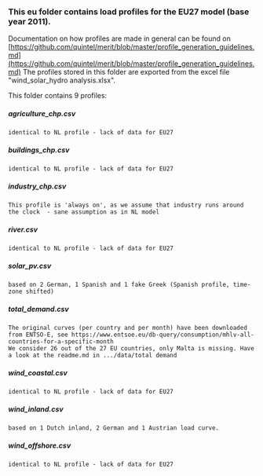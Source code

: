 ### This eu folder contains load profiles for the EU27 model (base year 2011). 

Documentation on how profiles are made in general can be found on [https://github.com/quintel/merit/blob/master/profile_generation_guidelines.md](https://github.com/quintel/merit/blob/master/profile_generation_guidelines.md)
The profiles stored in this folder are exported from the excel file "wind_solar_hydro analysis.xlsx". 

This folder contains 9 profiles: 

##### agriculture_chp.csv
	identical to NL profile - lack of data for EU27

##### buildings_chp.csv
	identical to NL profile - lack of data for EU27

##### industry_chp.csv
	This profile is 'always on', as we assume that industry runs around the clock  - sane assumption as in NL model

##### river.csv
	identical to NL profile - lack of data for EU27

##### solar_pv.csv
	based on 2 German, 1 Spanish and 1 fake Greek (Spanish profile, time-zone shifted)

##### total_demand.csv

	The original curves (per country and per month) have been downloaded from ENTSO-E, see https://www.entsoe.eu/db-query/consumption/mhlv-all-countries-for-a-specific-month 
	We consider 26 out of the 27 EU countries, only Malta is missing. Have a look at the readme.md in .../data/total demand

##### wind_coastal.csv
	identical to NL profile - lack of data for EU27

##### wind_inland.csv
	based on 1 Dutch inland, 2 German and 1 Austrian load curve. 

##### wind_offshore.csv
	identical to NL profile - lack of data for EU27
